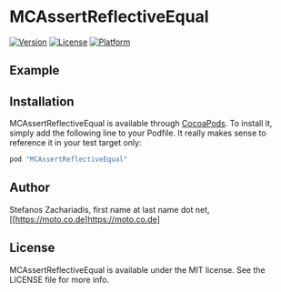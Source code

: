 # MCAssertReflectiveEqual

[![Version](https://img.shields.io/cocoapods/v/MCAssertReflectiveEqual.svg?style=flat)](http://cocoapods.org/pods/MCAssertReflectiveEqual)
[![License](https://img.shields.io/cocoapods/l/MCAssertReflectiveEqual.svg?style=flat)](http://cocoapods.org/pods/MCAssertReflectiveEqual)
[![Platform](https://img.shields.io/cocoapods/p/MCAssertReflectiveEqual.svg?style=flat)](http://cocoapods.org/pods/MCAssertReflectiveEqual)

## Example


## Installation

MCAssertReflectiveEqual is available through [CocoaPods](http://cocoapods.org). To install
it, simply add the following line to your Podfile. It really makes sense to reference it in your test target only:

```ruby
pod "MCAssertReflectiveEqual"
```

## Author

Stefanos Zachariadis, first name at last name dot net, [[https://moto.co.de]https://moto.co.de]

## License

MCAssertReflectiveEqual is available under the MIT license. See the LICENSE file for more info.
